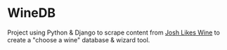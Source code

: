 # WineDB
Project using Python & Django to scrape content from [Josh Likes Wine](http://joshlikeswine.com) to create a "choose a wine" database & wizard tool.
